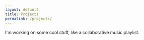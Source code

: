 ```yaml
---
layout: default
title: Projects
permalink: /projects/
---
```


I'm working on some cool stuff, like a collaborative music playlist. 
